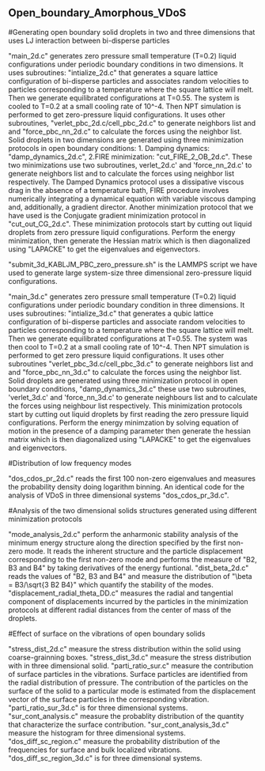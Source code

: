 ## Open_boundary_Amorphous_VDoS

#Generating open boundary solid droplets in two and three dimensions that uses LJ interaction between bi-disperse particles 

"main_2d.c" generates zero pressure small temperature (T=0.2) liquid configurations under periodic boundary conditions in two dimensions. It uses subroutines: "intialize_2d.c" that generates a square lattice configuration of bi-disperse particles and associates random velocities to particles corresponding to a temperature where the square lattice will melt. Then we generate equilibrated configurations at T=0.55. The system is cooled to T=0.2 at a small cooling rate of 10^-4. Then NPT simulation is performed to get zero-pressure liquid configurations. It uses other subroutines, "verlet_pbc_2d.c/cell_pbc_2d.c" to generate neighbors list and and "force_pbc_nn_2d.c" to calculate the forces using the neighbor list. 
Solid droplets in two dimensions are generated using three minimization protocols in open boundary conditions: 1. Damping dynamics: "damp_dynamics_2d.c", 2.FIRE minimization: "cut_FIRE_2_OB_2d.c". These two minimizations use two subroutines, verlet_2d.c' and 'force_nn_2d.c' to generate neighbors list and to calculate the forces using neighbor list respectively.  The Damped Dynamics protocol uses a dissipative viscous drag in the absence of a temperature bath, FIRE procedure involves numerically integrating a dynamical equation with variable viscous damping and, additionally, a gradient director. Another minimization protocol that we have used is the Conjugate gradient minimization protocol in "cut_out_CG_2d.c". These minimization protocols start by cutting out liquid droplets from zero pressure liquid configurations. Perform the energy minimization, then generate the Hessian matrix which is then diagonalized using "LAPACKE" to get the eigenvalues and eigenvectors. 

"submit_3d_KABLJM_PBC_zero_pressure.sh" is the LAMMPS script we have used to generate large system-size three dimensional zero-pressure liquid configurations.

"main_3d.c" generates zero pressure small temperature (T=0.2) liquid configurations under periodic boundary condition in three dimensions. It uses subroutines: "intialize_3d.c" that generates a qubic lattice configuration of bi-disperse particles and associate random velocities to particles corresponding to a temperature where the square lattice will melt. Then we generate equilibrated configurations at T=0.55. The system was then cool to T=0.2 at a small cooling rate of 10^-4. Then NPT simulation is performed to get zero pressure liquid configurations. It uses other subroutines  "verlet_pbc_3d.c/cell_pbc_3d.c" to generate neighbors list and and "force_pbc_nn_3d.c" to calculate the forces using the neighbor list.
Solid droplets are generated using three minimization protocol in open boundary conditions, "damp_dynamics_3d.c" these use two subroutines, 'verlet_3d.c' and 'force_nn_3d.c' to generate neighbours list and to calculate the forces using neighbour list respectively. This minimization protocols start by cutting out liquid droplets by first reading the zero pressure liquid configurations. Perform the energy minimzation by solving equation of motion in the presence of a damping parameter then generate the hessian matrix which is then diagonalized using "LAPACKE" to get the eigenvalues and eigenvectors.

#Distribution of low frequency modes

"dos_cdos_pr_2d.c" reads the first 100 non-zero eigenvalues and measures the probability density doing logarithm binning. An identical  code for the analysis of VDoS in three dimensional systems "dos_cdos_pr_3d.c".

#Analysis of the two dimensional solids structures generated using different minimization protocols 

"mode_analysis_2d.c" perform the anharmonic stability analysis of the minimum energy structure along the direction specified by the first non-zero mode. It reads the inherent structure and the particle displacement corresponding to the first non-zero mode and performs the measure of "B2, B3 and B4" by taking derivatives of the energy funtional.
"dist_beta_2d.c" reads the values of "B2, B3 and B4" and measure the distribution of "\beta = B3/\sqrt{3 B2 B4}" which quantify the stability of the modes.
"displacement_radial_theta_DD.c" measures the radial and tangential component of displacements incurred by the particles in the minimization protocols at different radial distances from the center of mass of the droplets. 

#Effect of surface on the vibrations of open boundary solids

"stress_dist_2d.c" measure the stress distribution within the solid using coarse-grainning boxes. "stress_dist_3d.c" measure the stress distribution with in three dimensional solid.
"parti_ratio_sur.c" measure the contribution of surface particles in the vibrations. Surface particles are identified from the radial distribution of pressure. The contribution of the particles on the surface of the solid to a particular mode is estimated from the displacement vector of the surface particles in the corresponding vibration. "parti_ratio_sur_3d.c" is for three dimensional systems.
"sur_cont_analysis.c" measure the probablity distribution of the quantity that characterize the surface contribution. "sur_cont_analysis_3d.c" measure the histogram for three dimensional systems.
"dos_diff_sc_region.c" measure the probability distribution of the frequencies for surface and bulk localized vibrations. "dos_diff_sc_region_3d.c" is for three dimensional systems.
